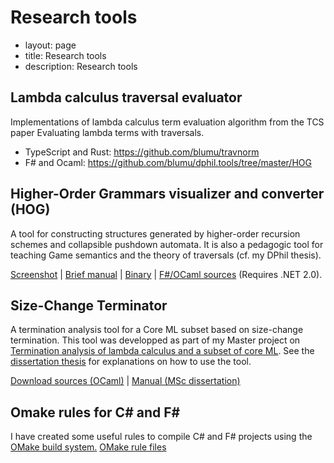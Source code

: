 Research tools
==============

 - layout: page
 - title: Research tools
 - description: Research tools

## Lambda calculus traversal evaluator

Implementations of lambda calculus term evaluation algorithm from the TCS paper Evaluating lambda terms with traversals. 

- TypeScript and Rust: https://github.com/blumu/travnorm
- F# and Ocaml: https://github.com/blumu/dphil.tools/tree/master/HOG

## Higher-Order Grammars visualizer and converter (HOG)

A tool for constructing structures generated by higher-order recursion schemes and collapsible pushdown automata. It is also a pedagogic tool for teaching Game semantics and the theory of traversals (cf. my DPhil thesis).

[Screenshot](../hog003_2.png)
 | [Brief manual](../rscpdatool_doc.pdf)
 | [Binary](../hog_exe.zip)
 | [F\#/OCaml sources](../hog_src.zip) (Requires .NET 2.0).

## Size-Change Terminator
A termination analysis tool for a Core ML subset based on size-change termination.
This tool was developped as part of my Master project on [Termination analysis of lambda calculus and a subset of core ML](../#mscthesis). See the [dissertation thesis](../mscthesis.pdf) for explanations on how to use the tool.

[Download sources (OCaml)](sct-sources-latest.tar.gz)
 | [Manual (MSc dissertation)](../mscthesis.pdf)

## Omake rules for C\# and F\#

I have created some useful rules to compile C\# and F\# projects using the
[OMake build system.](http://omake.metaprl.org/index.html)
[OMake rule files](../fcsharp_omake.zip)
